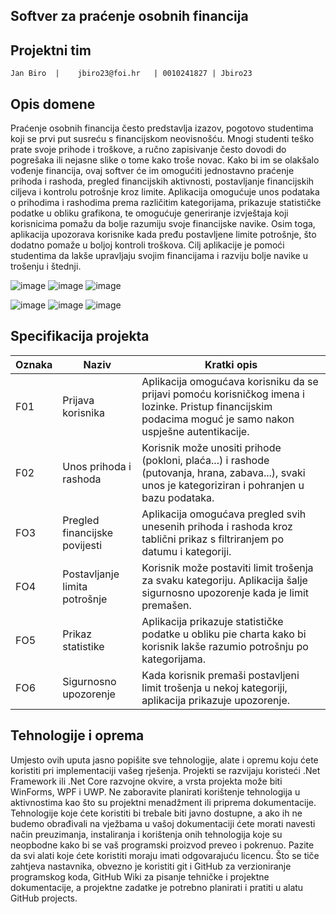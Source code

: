 ## Softver za praćenje osobnih financija

## Projektni tim

    Jan Biro  |    jbiro23@foi.hr   | 0010241827 | Jbiro23



## Opis domene
Praćenje osobnih financija često predstavlja izazov, pogotovo studentima koji se prvi put susreću s financijskom neovisnošću. Mnogi studenti teško prate svoje prihode i troškove, a ručno zapisivanje često dovodi do pogrešaka ili nejasne slike o tome kako troše novac.
Kako bi im se olakšalo vođenje financija, ovaj softver će im omogućiti jednostavno praćenje prihoda i rashoda, pregled financijskih aktivnosti, postavljanje financijskih ciljeva i kontrolu potrošnje kroz limite. Aplikacija omogućuje unos podataka o prihodima i rashodima prema različitim kategorijama, prikazuje statističke podatke u obliku grafikona, te omogućuje generiranje izvještaja koji korisnicima pomažu da bolje razumiju svoje financijske navike. Osim toga, aplikacija upozorava korisnike kada pređu postavljene limite potrošnje, što dodatno pomaže u boljoj kontroli troškova. Cilj aplikacije je pomoći studentima da lakše upravljaju svojim financijama i razviju bolje navike u trošenju i štednji.

![image](https://github.com/user-attachments/assets/fde8a05f-f33f-4d32-af3a-91c43c6f152a)  ![image](https://github.com/user-attachments/assets/f013a363-0f82-4db2-94c5-328cc94558c3)  ![image](https://github.com/user-attachments/assets/b2805132-afb9-4c19-84d3-fde065c21295)

![image](https://github.com/user-attachments/assets/cf629498-a780-4469-9f5c-78a785e31f62)  ![image](https://github.com/user-attachments/assets/5fbbc50e-37be-4ab0-adac-a1f2f388c89c)  ![image](https://github.com/user-attachments/assets/03703e1a-bcfd-41b1-93ec-428cd0a3bf26)







## Specifikacija projekta

Oznaka | Naziv | Kratki opis 
------ | ----- | ----------- 
F01 | Prijava korisnika | Aplikacija omogućava korisniku da se prijavi pomoću korisničkog imena i lozinke. Pristup financijskim podacima moguć je samo nakon uspješne autentikacije.
F02 | Unos prihoda i rashoda | Korisnik može unositi prihode (pokloni, plaća...) i rashode (putovanja, hrana, zabava...), svaki unos je kategoriziran i pohranjen u bazu podataka. 
FO3 | Pregled financijske povijesti | Aplikacija omogućava pregled svih unesenih prihoda i rashoda kroz tablični prikaz s filtriranjem po datumu i kategoriji.
FO4 | Postavljanje limita potrošnje | Korisnik može postaviti limit trošenja za svaku kategoriju. Aplikacija šalje sigurnosno upozorenje kada je limit premašen.
FO5 |Prikaz statistike | Aplikacija prikazuje statističke podatke u obliku pie charta kako bi korisnik lakše razumio potrošnju po kategorijama.
FO6 | Sigurnosno upozorenje | Kada korisnik premaši postavljeni limit trošenja u nekoj kategoriji, aplikacija prikazuje upozorenje.

## Tehnologije i oprema
Umjesto ovih uputa jasno popišite sve tehnologije, alate i opremu koju ćete koristiti pri implementaciji vašeg rješenja. Projekti se razvijaju koristeći .Net Framework ili .Net Core razvojne okvire, a vrsta projekta može biti WinForms, WPF i UWP. Ne zaboravite planirati korištenje tehnologija u aktivnostima kao što su projektni menadžment ili priprema dokumentacije. Tehnologije koje ćete koristiti bi trebale biti javno dostupne, a ako ih ne budemo obrađivali na vježbama u vašoj dokumentaciji ćete morati navesti način preuzimanja, instaliranja i korištenja onih tehnologija koje su neopbodne kako bi se vaš programski proizvod preveo i pokrenuo. Pazite da svi alati koje ćete koristiti moraju imati odgovarajuću licencu. Što se tiče zahtjeva nastavnika, obvezno je koristiti git i GitHub za verzioniranje programskog koda, GitHub Wiki za pisanje tehničke i projektne dokumentacije, a projektne zadatke je potrebno planirati i pratiti u alatu GitHub projects. 
